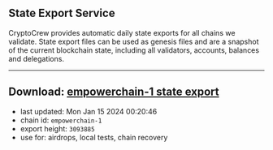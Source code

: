 ## State Export Service
CryptoCrew provides automatic daily state exports for all chains we validate. State export files can be used as genesis files and are a snapshot of the current blockchain state, including all validators, accounts, balances and delegations.

---
**Download: [empowerchain-1 state export](https://dl.ccvalidators.com/SERVICE/empowerchain/empowerchain-1_export_3093885.json)**
---

- last updated: Mon Jan 15 2024 00:20:46
- chain id: `empowerchain-1`
- export height: `3093885`
- use for: airdrops, local tests, chain recovery
